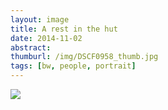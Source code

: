 ```yaml
---
layout: image
title: A rest in the hut
date: 2014-11-02
abstract: 
thumburl: /img/DSCF0958_thumb.jpg
tags: [bw, people, portrait]
---
```

![](/img/DSCF0958.jpg)

